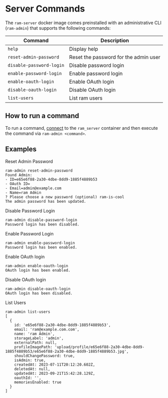 # Server Commands

The `ram-server` docker image comes preinstalled with an administrative CLI (`ram-admin`) that supports the following commands:

| Command                  | Description                           |
| ------------------------ | ------------------------------------- |
| `help`                   | Display help                          |
| `reset-admin-password`   | Reset the password for the admin user |
| `disable-password-login` | Disable password login                |
| `enable-password-login`  | Enable password login                 |
| `enable-oauth-login`     | Enable OAuth login                    |
| `disable-oauth-login`    | Disable OAuth login                   |
| `list-users`             | List ram users                     |

## How to run a command

To run a command, [connect](/docs/guides/docker-help.md#attach-to-a-container) to the `ram_server` container and then execute the command via `ram-admin <command>`.

## Examples

Reset Admin Password

```
ram-admin reset-admin-password
Found Admin:
- ID=e65e6f88-2a30-4dbe-8dd9-1885f4889b53
- OAuth ID=
- Email=admin@example.com
- Name=ram Admin
? Please choose a new password (optional) ram-is-cool
The admin password has been updated.
```

Disable Password Login

```
ram-admin disable-password-login
Password login has been disabled.
```

Enable Password Login

```
ram-admin enable-password-login
Password login has been enabled.
```

Enable OAuth login

```
ram-admin enable-oauth-login
OAuth login has been enabled.
```

Disable OAuth login

```
ram-admin disable-oauth-login
OAuth login has been disabled.
```

List Users

```
ram-admin list-users
[
  {
    id: 'e65e6f88-2a30-4dbe-8dd9-1885f4889b53',
    email: 'ram@example.com.com',
    name: 'ram Admin',
    storageLabel: 'admin',
    externalPath: null,
    profileImagePath: 'upload/profile/e65e6f88-2a30-4dbe-8dd9-1885f4889b53/e65e6f88-2a30-4dbe-8dd9-1885f4889b53.jpg',
    shouldChangePassword: true,
    isAdmin: true,
    createdAt: 2023-07-11T20:12:20.602Z,
    deletedAt: null,
    updatedAt: 2023-09-21T15:42:28.129Z,
    oauthId: '',
    memoriesEnabled: true
  }
]
```
